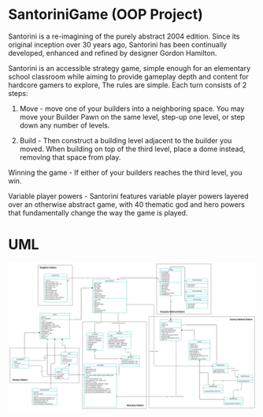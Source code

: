 # SantoriniGame (OOP Project)

Santorini is a re-imagining of the purely abstract 2004 edition. Since its original inception over 30 years ago, Santorini has been continually developed, enhanced and refined by designer Gordon Hamilton.

Santorini is an accessible strategy game, simple enough for an elementary school classroom while aiming to provide gameplay depth and content for hardcore gamers to explore, The rules are simple. Each turn consists of 2 steps:

1. Move - move one of your builders into a neighboring space. You may move your Builder Pawn on the same level, step-up one level, or step down any number of levels.

2. Build - Then construct a building level adjacent to the builder you moved. When building on top of the third level, place a dome instead, removing that space from play.

Winning the game - If either of your builders reaches the third level, you win.

Variable player powers - Santorini features variable player powers layered over an otherwise abstract game, with 40 thematic god and hero powers that fundamentally change the way the game is played.

# UML
![SantoriniGame UML Diagram with Implemented Patterns](./UML/SantoriniUML.jpg)
